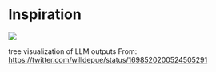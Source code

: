 # Inspiration

![](https://db-feed.s3.us-east-1.amazonaws.com/next-s3-uploads/bf24105e-52c0-466f-8792-06b8528cad6f/Screenshot%25202023-12-27%2520at%25202.06.10%25E2%2580%25AFPM.png)

tree visualization of LLM outputs
From: https://twitter.com/willdepue/status/1698520200524505291